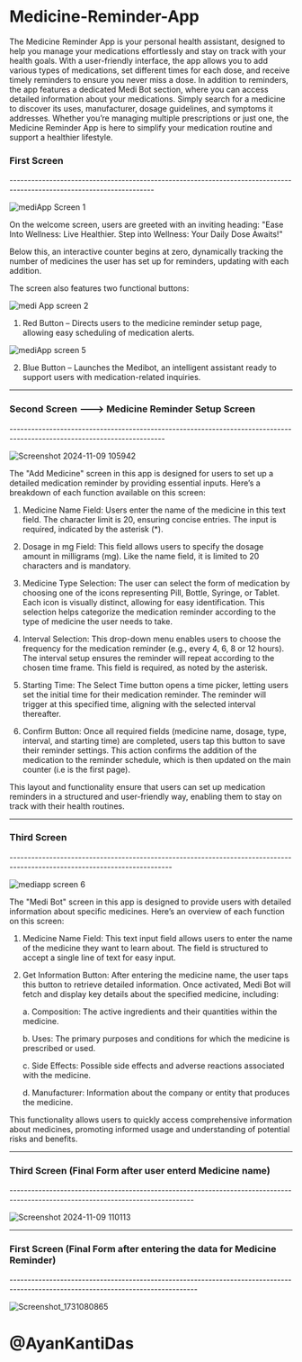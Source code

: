 # Medicine-Reminder-App
The Medicine Reminder App is your personal health assistant, designed to help you manage your medications effortlessly and stay on track with your health goals. With a user-friendly interface, the app allows you to add various types of medications, set different times for each dose, and receive timely reminders to ensure you never miss a dose.
In addition to reminders, the app features a dedicated Medi Bot section, where you can access detailed information about your medications. Simply search for a medicine to discover its uses, manufacturer, dosage guidelines, and symptoms it addresses. Whether you’re managing multiple prescriptions or just one, the Medicine Reminder App is here to simplify your medication routine and support a healthier lifestyle.



<h3>First Screen</h3>
----------------------------------------------------------------------------------------------------------------------

![mediApp Screen 1](https://github.com/user-attachments/assets/47c3d5b0-9271-4652-b565-62f56eabc013)

On the welcome screen, users are greeted with an inviting heading:
"Ease Into Wellness: Live Healthier. Step into Wellness: Your Daily Dose Awaits!"

Below this, an interactive counter begins at zero, dynamically tracking the number of medicines the user has set up for reminders, updating with each addition.

The screen also features two functional buttons:

![medi App screen 2](https://github.com/user-attachments/assets/560f6b6b-75de-4431-9b46-e1d78e201a4c)


1. Red Button – Directs users to the medicine reminder setup page, allowing easy scheduling of medication alerts.

![mediApp screen 5](https://github.com/user-attachments/assets/b276e72c-1bb7-4122-a29b-c2f9f3f8148e)

   
2. Blue Button – Launches the Medibot, an intelligent assistant ready to support users with medication-related inquiries.

-------------------------------------------------------------------------------------------------------------------------

<h3>Second Screen ---> Medicine Reminder Setup Screen</h3>
-------------------------------------------------------------------------------------------------------------------------

![Screenshot 2024-11-09 105942](https://github.com/user-attachments/assets/5d8c9d9b-9953-4164-8cfe-5b0548006a62)

The "Add Medicine" screen in this app is designed for users to set up a detailed medication reminder by providing essential inputs. Here’s a breakdown of each function available on this screen:

1. Medicine Name Field: Users enter the name of the medicine in this text field. The character limit is 20, ensuring concise entries. The input is required, indicated by the asterisk (*).
   
2. Dosage in mg Field: This field allows users to specify the dosage amount in milligrams (mg). Like the name field, it is limited to 20 characters and is mandatory.

3. Medicine Type Selection:
   The user can select the form of medication by choosing one of the icons representing Pill, Bottle, Syringe, or Tablet. Each icon is visually distinct, allowing for easy identification. This selection helps categorize the medication reminder according to the type of 
   medicine the user needs to take.

4. Interval Selection:
    This drop-down menu enables users to choose the frequency for the medication reminder (e.g., every 4, 6, 8 or 12 hours). The interval setup ensures the reminder will repeat according to the chosen time frame. This field is required, as noted by the asterisk.

5. Starting Time:
   The Select Time button opens a time picker, letting users set the initial time for their medication reminder. The reminder will trigger at this specified time, aligning with the selected interval thereafter.

6. Confirm Button:
   Once all required fields (medicine name, dosage, type, interval, and starting time) are completed, users tap this button to save their reminder settings. This action confirms the addition of the medication to the reminder schedule, which is then updated on the main 
   counter (i.e is the first page). 

This layout and functionality ensure that users can set up medication reminders in a structured and user-friendly way, enabling them to stay on track with their health routines.

---------------------------------------------------------------------------------------------------------------------------

<h3>Third Screen</h3>
---------------------------------------------------------------------------------------------------------------------------

![mediapp screen 6](https://github.com/user-attachments/assets/38273e61-acb6-4b4a-9d0d-96da6392e15e)

The "Medi Bot" screen in this app is designed to provide users with detailed information about specific medicines. Here’s an overview of each function on this screen:

1. Medicine Name Field:
   This text input field allows users to enter the name of the medicine they want to learn about. The field is structured to accept a single line of text for easy input.

2. Get Information Button:
   After entering the medicine name, the user taps this button to retrieve detailed information. Once activated, Medi Bot will fetch and display key details about the specified medicine, including:
   
    a. Composition: The active ingredients and their quantities within the medicine.

    b. Uses: The primary purposes and conditions for which the medicine is prescribed or used.

    c. Side Effects: Possible side effects and adverse reactions associated with the medicine.

    d. Manufacturer: Information about the company or entity that produces the medicine.

This functionality allows users to quickly access comprehensive information about medicines, promoting informed usage and understanding of potential risks and benefits.

---------------------------------------------------------------------------------------------------------------------------------

<h3>Third Screen (Final Form after user enterd Medicine name)</h3>
---------------------------------------------------------------------------------------------------------------------------------

![Screenshot 2024-11-09 110113](https://github.com/user-attachments/assets/d991576f-2dc3-4d77-b110-0737782d62df)

----------------------------------------------------------------------------------------------------------------------------------

<h3>First Screen (Final Form after entering the data for Medicine Reminder)</h3>
----------------------------------------------------------------------------------------------------------------------------------

![Screenshot_1731080865](https://github.com/user-attachments/assets/bc91bef3-802d-4873-90b0-438be6fec7a4)













<h1>@AyanKantiDas</h1>





